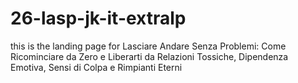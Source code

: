# 26-lasp-jk-it-extralp
this is the landing page for Lasciare Andare Senza Problemi: Come Ricominciare da Zero e Liberarti da Relazioni Tossiche, Dipendenza Emotiva, Sensi di Colpa e Rimpianti Eterni
